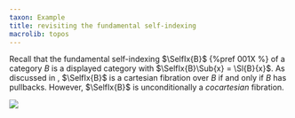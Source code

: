 ```yaml
---
taxon: Example
title: revisiting the fundamental self-indexing
macrolib: topos
---
```


Recall that the fundamental self-indexing $\SelfIx{B}$ {%pref 001X %} of a category $B$
is a displayed category with $\SelfIx{B}\Sub{x} = \Sl{B}{x}$.
As discussed in [](frct-001Y), $\SelfIx{B}$ is a cartesian fibration over $B$ if and
only if $B$ has pullbacks. However, $\SelfIx{B}$ is unconditionally a *cocartesian*
fibration.

![](frct-002Y)
